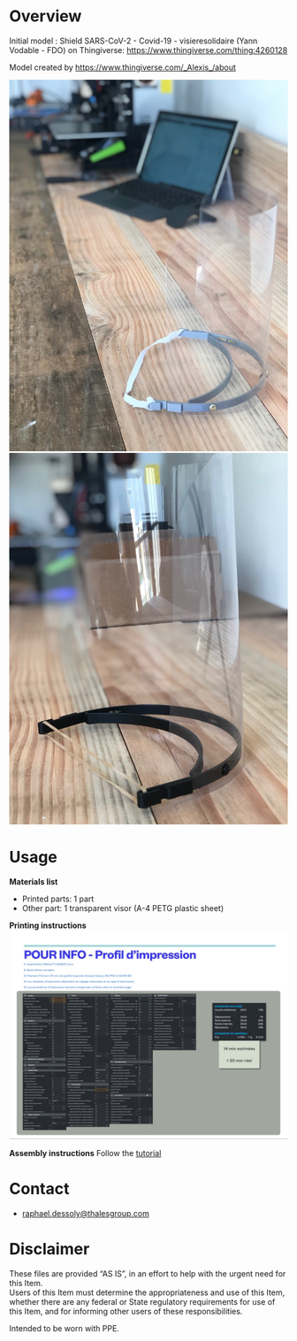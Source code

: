 # Overview
Initial model : Shield SARS-CoV-2 - Covid-19 - visieresolidaire (Yann Vodable - FDO) on Thingiverse: https://www.thingiverse.com/thing:4260128

Model created by https://www.thingiverse.com/_Alexis_/about

![result1](images/result1.jpg)
![result2](images/result2.jpg)

# Usage

**Materials list**

* Printed parts: 1 part
* Other part: 1 transparent visor (A-4 PETG plastic sheet)

**Printing instructions**
![printingProfile](images/printingProfile.jpg)

**Assembly instructions**
Follow the [tutorial](docs/Tutorial.pdf)

# Contact
* raphael.dessoly@thalesgroup.com

# Disclaimer
These files are provided “AS IS”, in an effort to help with the urgent need for this Item.  
Users of this Item must determine the appropriateness and use of this Item, whether there are any federal or State regulatory requirements for use of this Item, and for informing other users of these responsibilities.

Intended to be worn with PPE.
